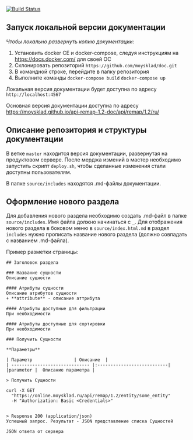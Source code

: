 [![Build Status](https://travis-ci.org/moysklad/api-remap-1.2-doc.svg?branch=master)](https://travis-ci.org/moysklad/api-remap-1.2-doc)

Запуск локальной версии документации
------------

_Чтобы локально развернуть копию документации:_

1. Установить docker CE и docker-compose, следуя инструкциям на https://docs.docker.com/ для своей ОС
2. Склонировать репозиторий `https://github.com/moysklad/doc.git`
3. В командной строке, перейдите в папку репозитория
4. Выполните команды `docker-compose build` `docker-compose up`

Локальная версия документации будет доступна по адресу `http://localhost:4567`

Основная версия документации доступна по адресу https://moysklad.github.io/api-remap-1.2-doc/api/remap/1.2/ru/

## Описание репозитория и структуры документации

В ветке `master` находится версия документации, развернутая на продуктовом сервере. После мерджа измений в мастер необходимо запустить скрипт `deploy.sh`, чтобы сделанные изменения стали доступны пользователям.

В папке `source/includes` находятся .md-файлы документации.

## Оформление нового раздела

Для добавления нового раздела необходимо создать .md-файл в папке `source/includes`. Имя файла должно начинаться с `_`. Для отображения нового раздела в боковом меню в `source/index.html.md` в раздел `includes` нужно прописать название нового раздела (должно совпадать с названием .md-файла).

Пример разметки страницы:
```
## Заголовок раздела

### Название сущности
Описание сущности

#### Атрибуты сущности
Описание атрибутов сущности
+ **attribute** - описание аттрибута

#### Атрибуты доступные для фильтрации
При необходимости

#### Атрибуты доступные для сортировки
При необходимости

### Получить Сущности

**Параметры**

| Параметр                | Описание  |
| ------------------------------ |:---------------------------|
|parameter |  Описание параметра |

> Получить Сущности

curl -X GET
  "https://online.moysklad.ru/api/remap/1.2/entity/some_entity"
  -H "Authorization: Basic <Credentials>"


> Response 200 (application/json)
Успешный запрос. Результат - JSON представление списка Сущностей

JSON ответа от сервера


```

